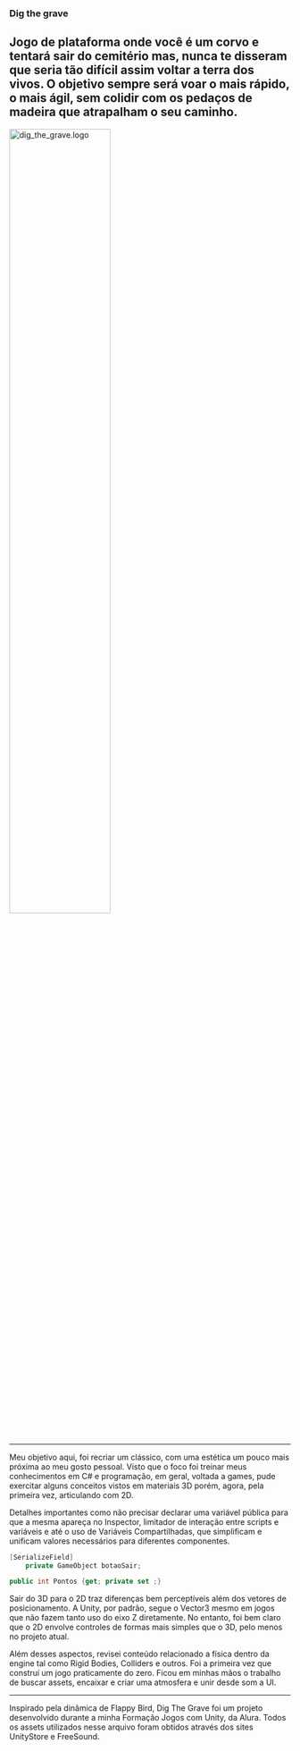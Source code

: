 ### Dig the grave

## Jogo de plataforma onde você é um corvo e tentará sair do cemitério mas, nunca te disseram que seria tão difícil assim voltar a terra dos vivos. O objetivo sempre será voar o mais rápido, o mais ágil, sem colidir com os pedaços de madeira que atrapalham o seu caminho. 

<img src="https://img.itch.zone/aW1nLzg1Mjk1MTEuanBn/347x500/LNeUU%2F.jpg" alt="dig_the_grave.logo" width="60%">

---

Meu objetivo aqui, foi recriar um clássico, com uma estética um pouco mais próxima ao meu gosto pessoal. Visto que o foco foi treinar meus conhecimentos em C# e programação, em geral, voltada a games, pude exercitar alguns conceitos vistos em materiais 3D porém, agora, pela primeira vez, articulando com 2D. 

Detalhes importantes como não precisar declarar uma variável pública para que a mesma apareça no Inspector, limitador de interação entre scripts e variáveis e até o uso de Variáveis Compartilhadas, que simplificam e unificam valores necessários para diferentes componentes. 

```csharp
[SerializeField]
    private GameObject botaoSair;
```

```csharp
public int Pontos {get; private set ;}
```

Sair do 3D para o 2D traz diferenças bem perceptíveis além dos vetores de posicionamento. A Unity, por padrão, segue o Vector3 mesmo em jogos que não fazem tanto uso do eixo Z diretamente. No entanto, foi bem claro que o 2D envolve controles de formas mais simples que o 3D, pelo menos no projeto atual. 

Além desses aspectos, revisei conteúdo relacionado a física dentro da engine tal como Rigid Bodies, Colliders e outros. Foi a primeira vez que construí um jogo praticamente do zero. Ficou em minhas mãos o trabalho de buscar assets, encaixar e criar uma atmosfera e unir desde som a UI. 

---

Inspirado pela dinâmica de Flappy Bird, Dig The Grave foi um projeto desenvolvido durante a minha Formação Jogos com Unity, da Alura. Todos os assets utilizados nesse arquivo foram obtidos através dos sites UnityStore e FreeSound. 